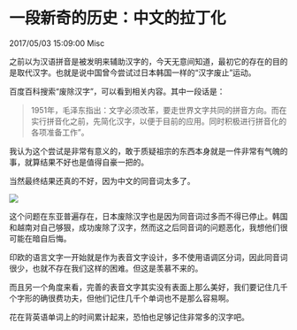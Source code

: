 # 一段新奇的历史：中文的拉丁化
2017/05/03 15:09:00
Misc


之前以为汉语拼音是被发明来辅助汉字的，今天无意间知道，最初它的存在的目的是取代汉字。也就是说中国曾今尝试过日本韩国一样的“汉字废止”运动。


百度百科搜索“废除汉字”，可以看到相关内容。其中一段话是：

> 1951年，毛泽东指出：文字必须改革，要走世界文字共同的拼音方向。而在实行拼音化之前，先简化汉字，以便于目前的应用。同时积极进行拼音化的各项准备工作”。

我认为这个尝试是非常有意义的，敢于质疑祖宗的东西本身就是一件非常有气魄的事，就算结果不好也是值得自豪一把的。

当然最终结果还真的不好，因为中文的同音词太多了。

![](/img/chineseinput.png)

这个问题在东亚普遍存在，日本废除汉字也是因为同音词过多而不得已停止。韩国和越南对自己够狠，成功废除了汉字，然而这之后同音词的问题恶化，我想他们很可能在暗自后悔。

印欧的语言文字一开始就是作为表音文字设计，多不使用语调区分词，因此同音词很少，也就不存在我们这样的困难。但这是羡慕不来的。

而且另一个角度来看，完善的表音文字其实没有表面上那么美好，我们要记住几千个字形的确很费功夫，但他们记住几千个单词也不是那么容易啊。

花在背英语单词上的时间累计起来，恐怕也足够记住非常多的汉字吧。

